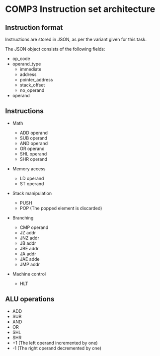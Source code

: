 # COMP3 Instruction set architecture

## Instruction format

Instructions are stored in JSON, as per the variant given for this task.

The JSON object consists of the following fields:

- op_code
- operand_type
    - immediate
    - address
    - pointer_address
    - stack_offset
    - no_operand
- operand

## Instructions

- Math
    - ADD operand
    - SUB operand
    - AND operand
    - OR operand
    - SHL operand
    - SHR operand

- Memory access
    - LD operand
    - ST operand

- Stack manipulation
    - PUSH
    - POP (The popped element is discarded)

- Branching
    - CMP operand
    - JZ addr
    - JNZ addr
    - JB addr
    - JBE addr
    - JA addr
    - JAE adde
    - JMP addr

- Machine control
    - HLT

## ALU operations

- ADD
- SUB
- AND
- OR
- SHL
- SHR
- +1 (The left operand incremented by one)
- -1 (The right operand decremented by one)
